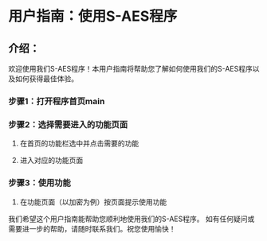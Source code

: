 # 用户指南：使用S-AES程序
## 介绍：
欢迎使用我们S-AES程序！本用户指南将帮助您了解如何使用我们的S-AES程序以及如何获得最佳体验。

### 步骤1：打开程序首页main

### 步骤2：选择需要进入的功能页面
1. 在首页的功能栏选中并点击需要的功能

2. 进入对应的功能页面 

### 步骤3：使用功能
1. 在功能页面（以加密为例）按页面提示使用功能

我们希望这个用户指南能帮助您顺利地使用我们的S-AES程序。
如有任何疑问或需要进一步的帮助，请随时联系我们。祝您使用愉快！
